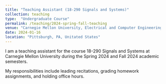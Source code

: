 ```yaml
---
title: "Teaching Assistant (18-290 Signals and Systems)"
collection: teaching
type:  "Undergraduate Course"
permalink: /teaching/2024-spring-fall-teaching
venue: "Carnegie Mellon University, Electrical and Computer Engineering Department"
date: 2024-01-16
location: "Pittsburgh, PA, Unitated States"
---
```


I am a teaching assistant for the course 18-290 Signals and Systems at Carnegie Mellon University during the Spring 2024 and Fall 2024 academic semesters.

My responsibilities include leading recitations, grading homework assignments, and holding office hours.
